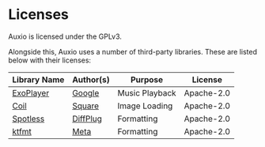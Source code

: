 # Licenses

Auxio is licensed under the GPLv3.

Alongside this, Auxio uses a number of third-party libraries. These are listed below with
their licenses:

| Library Name | Author(s) | Purpose | License |
|--------------|-----------|---------|---------|
| [ExoPlayer](https://github.com/google/ExoPlayer) | [Google](https://github.com/google) | Music Playback | Apache-2.0 |
| [Coil](https://github.com/coil-kt/coil) | [Square](https://github.com/coil-kt) | Image Loading | Apache-2.0 |
| [Spotless](https://github.com/diffplug/spotless) | [DiffPlug](https://github.com/diffplug) | Formatting | Apache-2.0 |
| [ktfmt](https://github.com/facebookincubator/ktfmt) | [Meta](https://github.com/facebookincubator) | Formatting | Apache-2.0 |
